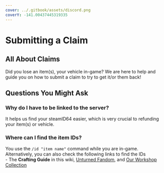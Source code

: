 ```yaml
---
cover: ../.gitbook/assets/discord.png
coverY: -141.00437445319335
---
```


# Submitting a Claim

## All About Claims

Did you lose an item(s), your vehicle in-game? We are here to help and guide you on how to submit a claim to try to get it/or them back!

## Questions You Might Ask

### Why do I have to be linked to the server? <a href="#h-1-why-do-i-have-to-be-linked-to-the-server" id="h-1-why-do-i-have-to-be-linked-to-the-server"></a>

It helps us find your steamID64 easier, which is very crucial to refunding your item(s) or vehicle.

### Where can I find the item IDs? <a href="#h-2-where-can-i-find-the-item-ids" id="h-2-where-can-i-find-the-item-ids"></a>

You use the `/id "item name"` command while you are in-game.\
Alternatively, you can also check the following links to find the IDs\
\- The **Crafting Guide** in this wiki, [Unturned Fandom](https://unturned.fandom.com/wiki/ID\_List), and [Our Workshop Collection](https://steamcommunity.com/sharedfiles/filedetails/?id=1371104774)
